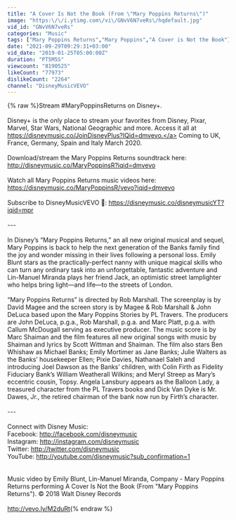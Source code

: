 ```yaml
---
title: "A Cover Is Not the Book (From \"Mary Poppins Returns\")"
image: "https:\/\/i.ytimg.com\/vi\/GNvV6N7veRs\/hqdefault.jpg"
vid_id: "GNvV6N7veRs"
categories: "Music"
tags: ["Mary Poppins Returns","Mary Poppins","A Cover is Not the Book"]
date: "2021-09-29T09:29:31+03:00"
vid_date: "2019-01-25T05:00:00Z"
duration: "PT5M5S"
viewcount: "8190525"
likeCount: "77973"
dislikeCount: "2264"
channel: "DisneyMusicVEVO"
---
```

{% raw %}Stream #MaryPoppinsReturns on Disney+.<br /><br />Disney+ is the only place to stream your favorites from Disney, Pixar, Marvel, Star Wars, National Geographic and more. Access it all at <a rel="nofollow" target="blank" href="https://disneymusic.co/JoinDisneyPlus?IQid=dmvevo.">https://disneymusic.co/JoinDisneyPlus?IQid=dmvevo.</a> Coming to UK, France, Germany, Spain and Italy March 2020.<br /><br />Download/stream the Mary Poppins Returns soundtrack here: <a rel="nofollow" target="blank" href="http://disneymusic.co/MaryPoppinsR?iqid=dmvevo">http://disneymusic.co/MaryPoppinsR?iqid=dmvevo</a><br /><br />Watch all Mary Poppins Returns music videos here: <a rel="nofollow" target="blank" href="https://disneymusic.co/MaryPoppinsR/vevo?iqid=dmvevo">https://disneymusic.co/MaryPoppinsR/vevo?iqid=dmvevo</a><br /><br />Subscribe to DisneyMusicVEVO 🔔: <a rel="nofollow" target="blank" href="https://disneymusic.co/disneymusicYT?iqid=mpr">https://disneymusic.co/disneymusicYT?iqid=mpr</a><br /><br />---<br /><br />In Disney’s “Mary Poppins Returns,” an all new original musical and sequel, Mary Poppins is back to help the next generation of the Banks family find the joy and wonder missing in their lives following a personal loss. Emily Blunt stars as the practically-perfect nanny with unique magical skills who can turn any ordinary task into an unforgettable, fantastic adventure and Lin-Manuel Miranda plays her friend Jack, an optimistic street lamplighter who helps bring light—and life—to the streets of London.<br /><br />“Mary Poppins Returns” is directed by Rob Marshall. The screenplay is by David Magee and the screen story is by Magee &amp; Rob Marshall &amp; John DeLuca based upon the Mary Poppins Stories by PL Travers. The producers are John DeLuca, p.g.a., Rob Marshall, p.g.a. and Marc Platt, p.g.a. with Callum McDougall serving as executive producer. The music score is by Marc Shaiman and the film features all new original songs with music by Shaiman and lyrics by Scott Wittman and Shaiman. The film also stars Ben Whishaw as Michael Banks; Emily Mortimer as Jane Banks; Julie Walters as the Banks’ housekeeper Ellen; Pixie Davies, Nathanael Saleh and introducing Joel Dawson as the Banks’ children, with Colin Firth as Fidelity Fiduciary Bank’s William Weatherall Wilkins; and Meryl Streep as Mary’s eccentric cousin, Topsy. Angela Lansbury appears as the Balloon Lady, a treasured character from the PL Travers books and Dick Van Dyke is Mr. Dawes, Jr., the retired chairman of the bank now run by Firth’s character.<br /><br />---<br /><br />Connect with Disney Music:<br />Facebook: <a rel="nofollow" target="blank" href="http://facebook.com/disneymusic">http://facebook.com/disneymusic</a><br />Instagram: <a rel="nofollow" target="blank" href="http://instagram.com/disneymusic">http://instagram.com/disneymusic</a><br />Twitter: <a rel="nofollow" target="blank" href="http://twitter.com/disneymusic">http://twitter.com/disneymusic</a><br />YouTube: <a rel="nofollow" target="blank" href="http://youtube.com/disneymusic?sub_confirmation=1">http://youtube.com/disneymusic?sub_confirmation=1</a><br /><br /><br />Music video by Emily Blunt, Lin-Manuel Miranda, Company - Mary Poppins Returns performing A Cover Is Not the Book (From &quot;Mary Poppins Returns&quot;). © 2018 Walt Disney Records<br /><br /><a rel="nofollow" target="blank" href="http://vevo.ly/M2duRt">http://vevo.ly/M2duRt</a>{% endraw %}
